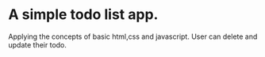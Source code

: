 # A simple todo list app.
Applying the concepts of basic html,css and javascript.
User can delete and update their todo.
